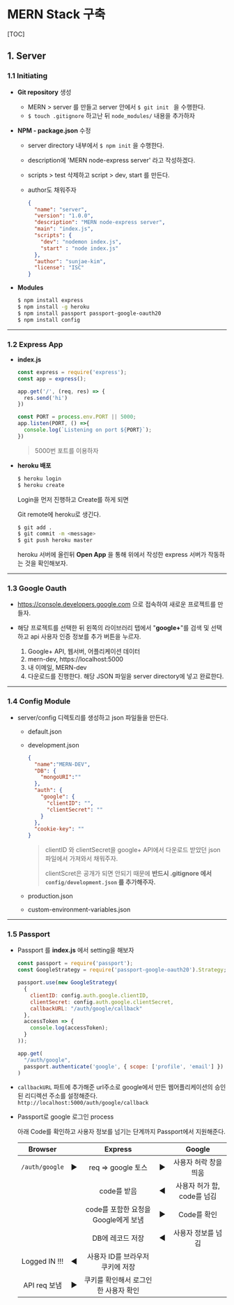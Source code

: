 # MERN Stack 구축

[TOC]

## 1. Server

### 1.1 Initiating

- **Git repository** 생성

  - MERN > server 를 만들고 server 안에서 `$ git init ` 을 수행한다.
  - `$ touch .gitignore` 하고난 뒤  `node_modules/` 내용을 추가하자

- **NPM - package.json** 수정

  - server directory 내부에서 `$ npm init` 을 수행한다.

  - description에 'MERN node-express server' 라고 작성하겠다.

  - scripts > test 삭제하고 script > dev, start 를 만든다.

  - author도 채워주자

    ```json
    {
      "name": "server",
      "version": "1.0.0",
      "description": "MERN node-express server",
      "main": "index.js",
      "scripts": {
        "dev": "nodemon index.js",
        "start" : "node index.js"
      },
      "author": "sunjae-kim",
      "license": "ISC"
    }
    
    ```

- **Modules**

  ```bash
  $ npm install express
  $ npm install -g heroku
  $ npm install passport passport-google-oauth20
  $ npm install config
  ```

---

### 1.2 Express App

- **index.js**

  ```js
  const express = require('express');
  const app = express();
  
  app.get('/', (req, res) => {
    res.send('hi')
  })
  
  const PORT = process.env.PORT || 5000;
  app.listen(PORT, () =>{
    console.log(`Listening on port ${PORT}`);
  })
  ```

  > 5000번 포트를 이용하자

- **heroku 배포**

  ```bash
  $ heroku login 
  $ heroku create
  ```

  Login을 먼저 진행하고 Create를 하게 되면 

  Git remote에 heroku로 생긴다.

  ```bash
  $ git add .
  $ git commit -m <message>
  $ git push heroku master
  ```

  heroku 서버에 올린뒤 **Open App** 을 통해 위에서 작성한 express 서버가 작동하는 것을 확인해보자.

---

### 1.3 Google Oauth

- <https://console.developers.google.com> 으로 접속하여 새로운 프로젝트를 만들자.

- 해당 프로젝트를 선택한 뒤 왼쪽의 라이브러리 탭에서 "**google+**"를 검색 및 선택하고 api 사용자 인증 정보를 추가 버튼을 누르자.

  1. Google+ API,  웹서버, 어플리케이션 데이터
  2. mern-dev, https://localhost:5000
  3. 내 이메일, MERN-dev
  4. 다운로드를 진행한다.  해당 JSON 파일을 server directory에 넣고 완료한다.

---

### 1.4 Config Module

- server/config 디렉토리를 생성하고 json 파일들을 만든다.

  - default.json

  - development.json

    ```json
    {
      "name":"MERN-DEV",
      "DB": {
        "mongoURI":""
      },
      "auth": {
        "google": {
          "clientID": "",
          "clientSecret": ""
        }
      },
      "cookie-key": ""
    }
    ```

    > clientID 와 clientSecret을 google+ API에서 다운로드 받았던 json 파일에서 가져와서 채워주자.
    >
    > clientScret은 공개가 되면 안되기 때문에 **반드시 .gitignore 에서 `config/development.json` 를 추가해주자.**

  - production.json

  - custom-environment-variables.json

---

### 1.5 Passport

- Passport 를 **index.js** 에서 setting을 해보자

  ```js
  const passport = require('passport');
  const GoogleStrategy = require('passport-google-oauth20').Strategy;
  
  passport.use(new GoogleStrategy(
    {
      clientID: config.auth.google.clientID,
      clientSecret: config.auth.google.clientSecret,
      callbackURL: "/auth/google/callback"
    },
    accessToken => {
      console.log(accessToken);
    }
  ));
  
  app.get(
    "/auth/google",
    passport.authenticate('google', { scope: ['profile', 'email'] })
  )
  ```

- `callbackURL` 파트에 추가해준 url주소로 google에서 만든 웹어플리케이션의 승인된 리디렉션 주소를 설정해준다. `http://localhost:5000/auth/google/callback`

- Passport로 google 로그인 process

  아래 Code를 확인하고 사용자 정보를 넘기는 단계까지 Passport에서 지원해준다.

  |    Browser     |      |               Express                |      |           Google            |
  | :------------: | :--: | :----------------------------------: | :--: | :-------------------------: |
  | `/auth/google` |  ▶   |          req => google 토스          |  ▶   |    사용자 허락 창을 띄움    |
  |                |      |             code를 받음              |  ◀   | 사용자 허가 함, code를 넘김 |
  |                |      | code를 포함한 요청을 Google에게 보냄 |  ▶   |         Code를 확인         |
  |                |      |           DB에 레코드 저장           |  ◀   |     사용자 정보를 넘김      |
  | Logged IN !!!  |  ◀   |   사용자 ID를 브라우저 쿠키에 저장   |      |                             |
  |  API req 보냄  |  ▶   | 쿠키를 확인해서 로그인한 사용자 확인 |      |                             |






























